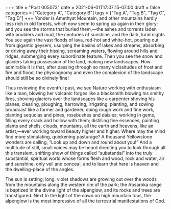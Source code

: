 +++
title = "Post 005073"
date = 2021-06-01T17:07:15-07:00
draft = false
categories = ["Category A", "Category B"]
tags = ["Tag A", "Tag B", "Tag C", "Tag D"]
+++
Yonder is Amethyst Mountain, and other mountains hardly less rich in old forests, which now seem to spring up again in their glory; and you see the storms that buried them,—the ashes and torrents laden with boulders and mud, the centuries of sunshine, and the dark, lurid nights. You see again the vast floods of lava, red-hot and white-hot, pouring out from gigantic geysers, usurping the basins of lakes and streams, absorbing or driving away their hissing, screaming waters, flowing around hills and ridges, submerging every subordinate feature. Then you see the snow and glaciers taking possession of the land, making new landscapes. How admirable it is that, after passing through so many vicissitudes of frost and fire and flood, the physiognomy and even the complexion of the landscape should still be so divinely fine!

Thus reviewing the eventful past, we see Nature working with enthusiasm like a man, blowing her volcanic forges like a blacksmith blowing his smithy fires, shoving glaciers over the landscapes like a carpenter shoving his planes, clearing, ploughing, harrowing, irrigating, planting, and sowing broadcast like a farmer and gardener, doing rough work and fine work, planting sequoias and pines, rosebushes and daisies; working in gems, filling every crack and hollow with them; distilling fine essences; painting plants and shells, clouds, mountains, all the earth and heavens, like an artist,—ever working toward beauty higher and higher. Where may the mind find more stimulating, quickening pasturage? A thousand Yellowstone wonders are calling, “Look up and down and round about you!” And a multitude of still, small voices may be heard directing you to look through all this transient, shifting show of things called “substantial” into the truly substantial, spiritual world whose forms flesh and wood, rock and water, air and sunshine, only veil and conceal, and to learn that here is heaven and the dwelling-place of the angles.

The sun is setting; long, violet shadows are growing out over the woods from the mountains along the western rim of the park; the Absaroka range is baptized in the divine light of the alpenglow, and its rocks and trees are transfigured. Next to the light of the dawn on high mountain tops, the alpenglow is the most impressive of all the terrestrial manifestations of God.
